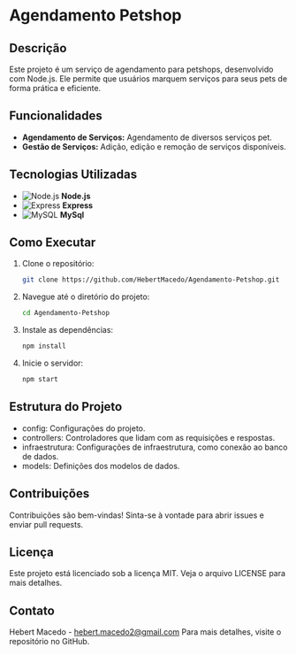 # Agendamento Petshop

## Descrição

Este projeto é um serviço de agendamento para petshops, desenvolvido com Node.js. Ele permite que usuários marquem serviços para seus pets de forma prática e eficiente.

## Funcionalidades

- **Agendamento de Serviços:** Agendamento de diversos serviços pet.
- **Gestão de Serviços:** Adição, edição e remoção de serviços disponíveis.

## Tecnologias Utilizadas

- ![Node.js](https://img.shields.io/badge/Node.js-339933?style=for-the-badge&logo=nodedotjs&logoColor=white) **Node.js**
- ![Express](https://img.shields.io/badge/Express-000000?style=for-the-badge&logo=express&logoColor=white) **Express**
- ![MySQL](https://img.shields.io/badge/MySQL-4479A1?style=for-the-badge&logo=mysql&logoColor=white) **MySql**




## Como Executar

1. Clone o repositório:
   ```bash
   git clone https://github.com/HebertMacedo/Agendamento-Petshop.git


2. Navegue até o diretório do projeto:
   ```bash
   cd Agendamento-Petshop

3. Instale as dependências:
   ```bash
   npm install


4. Inicie o servidor:
   ```bash
   npm start

## Estrutura do Projeto

- config: Configurações do projeto.
- controllers: Controladores que lidam com as requisições e respostas.
- infraestrutura: Configurações de infraestrutura, como conexão ao banco de dados.
- models: Definições dos modelos de dados.

## Contribuições
Contribuições são bem-vindas! Sinta-se à vontade para abrir issues e enviar pull requests.

## Licença
Este projeto está licenciado sob a licença MIT. Veja o arquivo LICENSE para mais detalhes.

## Contato
Hebert Macedo - hebert.macedo2@gmail.com
Para mais detalhes, visite o repositório no GitHub.
